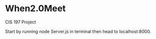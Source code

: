 # When2.0Meet

CIS 197 Project

Start by running node Server.js in terminal then head to localhost:8000.
